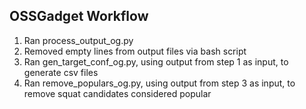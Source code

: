 ## OSSGadget Workflow

1. Ran process_output_og.py
2. Removed empty lines from output files via bash script
3. Ran gen_target_conf_og.py, using output from step 1 as input, to generate csv files
4. Ran remove_populars_og.py, using output from step 3 as input, to remove squat candidates considered popular